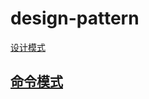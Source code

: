 # design-pattern

[设计模式](https://www.runoob.com/design-pattern)

## [命令模式](https://www.runoob.com/design-pattern/command-pattern.html)